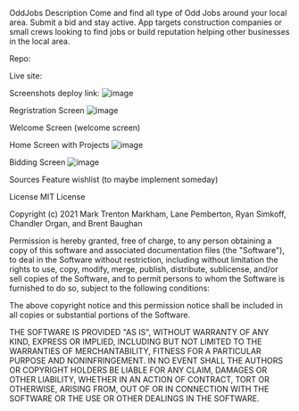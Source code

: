 OddJobs
Description
Come and find all type of Odd Jobs around your local area. Submit a bid and stay active. App targets construction companies or small crews looking to find jobs or build reputation helping other businesses in the local area. 

Repo:

Live site:

Screenshots
deploy link: ![image](https://user-images.githubusercontent.com/78390228/113479711-93a78c80-945e-11eb-8eb0-38d102603595.png)


Regristration Screen
![image](https://user-images.githubusercontent.com/78390228/113467254-e27a0580-940f-11eb-8e48-d496ac2d8c0c.png)

Welcome Screen
(welcome screen)

Home Screen with Projects
![image](https://user-images.githubusercontent.com/78390228/113467262-f3c31200-940f-11eb-8755-de061636cf89.png)

Bidding Screen
![image](https://user-images.githubusercontent.com/78390228/113467273-03425b00-9410-11eb-9500-cd4fca94e4d3.png)


Sources
Feature wishlist (to maybe implement someday)

License
MIT License

Copyright (c) 2021 Mark Trenton Markham, Lane Pemberton, Ryan Simkoff, Chandler Organ, and Brent Baughan

Permission is hereby granted, free of charge, to any person obtaining a copy of this software and associated documentation files (the "Software"), to deal in the Software without restriction, including without limitation the rights to use, copy, modify, merge, publish, distribute, sublicense, and/or sell copies of the Software, and to permit persons to whom the Software is furnished to do so, subject to the following conditions:

The above copyright notice and this permission notice shall be included in all copies or substantial portions of the Software.

THE SOFTWARE IS PROVIDED "AS IS", WITHOUT WARRANTY OF ANY KIND, EXPRESS OR IMPLIED, INCLUDING BUT NOT LIMITED TO THE WARRANTIES OF MERCHANTABILITY, FITNESS FOR A PARTICULAR PURPOSE AND NONINFRINGEMENT. IN NO EVENT SHALL THE AUTHORS OR COPYRIGHT HOLDERS BE LIABLE FOR ANY CLAIM, DAMAGES OR OTHER LIABILITY, WHETHER IN AN ACTION OF CONTRACT, TORT OR OTHERWISE, ARISING FROM, OUT OF OR IN CONNECTION WITH THE SOFTWARE OR THE USE OR OTHER DEALINGS IN THE SOFTWARE.
